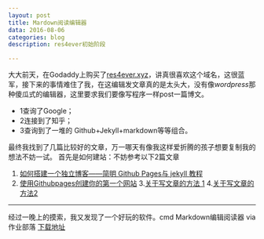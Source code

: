 ```yaml
---
layout: post
title: Mardown阅读编辑器
data: 2016-08-06
categories: blog
description: res4ever初始阶段

---
```


大大前天，在Godaddy上购买了[res4ever.xyz](res4ever.xyz)，讲真很喜欢这个域名，这很蓝军，接下来的事情难住了我，在这编辑发文章真的是太头大，没有像*wordpress*那种傻瓜式的编辑器，这里要求我们要像写程序一样post一篇博文。

- 1查询了Google；
- 2连接到了知乎；
- 3查询到了一堆的 Github+Jekyll+markdown等等组合。

最终我找到了几篇比较好的文章，万一哪天有像我这样爱折腾的孩子想要复制我的想法不妨一试。
首先是如何建站：不妨参考以下2篇文章
1. [如何搭建一个独立博客——简明 Github Pages与 jekyll 教程](http://cnfeat.com/blog/2014/05/10/how-to-build-a-blog/)
2. [使用Githubpages创建你的第一个网站](http://zzp.lol/Build-Your-First-Website-Using-Github-Pages/)
3.[关于写文章的方法 1](http://www.jianshu.com/p/q81RER)
4.[关于写文章的方法2](http://ibruce.info/2013/11/26/markdown/)

---
经过一晚上的摸索，我又发现了一个好玩的软件。cmd Markdown编辑阅读器 via 作业部落
[下载地址](https://www.zybuluo.com/mdeditor)
